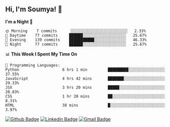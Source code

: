 ## Hi, I'm Soumya! 👋

<!--START_SECTION:waka-->
**I'm a Night 🦉** 

```text
🌞 Morning    7 commits      ░░░░░░░░░░░░░░░░░░░░░░░░░   2.33% 
🌆 Daytime    77 commits     ██████░░░░░░░░░░░░░░░░░░░   25.67% 
🌃 Evening    139 commits    ███████████░░░░░░░░░░░░░░   46.33% 
🌙 Night      77 commits     ██████░░░░░░░░░░░░░░░░░░░   25.67%

```


📊 **This Week I Spent My Time On** 

```text
💬 Programming Languages: 
Python                   6 hrs 1 min         █████████░░░░░░░░░░░░░░░░   37.55% 
JavaScript               4 hrs 42 mins       ███████░░░░░░░░░░░░░░░░░░   29.33% 
JSX                      3 hrs 20 mins       █████░░░░░░░░░░░░░░░░░░░░   20.83% 
CSS                      1 hr 20 mins        ██░░░░░░░░░░░░░░░░░░░░░░░   8.31% 
HTML                     38 mins             █░░░░░░░░░░░░░░░░░░░░░░░░   3.97%

```


<!--END_SECTION:waka-->

[![Github Badge](https://img.shields.io/badge/-rubyruins-grey?style=for-the-badge&logo=github&logoColor=white&link=https://github.com/rubyruins/)](https://www.github.com/rubyruins/) 
[![Linkedin Badge](https://img.shields.io/badge/-Soumya%20Parekh-0072b1?style=for-the-badge&logo=Linkedin&logoColor=white&link=https://www.linkedin.com/in/Soumya-Parekh/)](https://www.linkedin.com/in/Soumya-Parekh/) 
[![Gmail Badge](https://img.shields.io/badge/-soumya.parekh@somaiya.edu-c14438?style=for-the-badge&logo=Gmail&logoColor=white&link=mailto:soumya.parekh@somaiya.edu)](mailto:soumya.parekh@somaiya.edu) 
